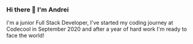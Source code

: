 ### Hi there 👋 I'm Andrei

I'm a junior Full Stack Developer, I've started my coding journey at Codecool in September 2020 and after a year of hard work I'm ready to face the world!

<!--
**OvidiuAndrei98/OvidiuAndrei98** is a ✨ _special_ ✨ repository because its `README.md` (this file) appears on your GitHub profile.

Here are some ideas to get you started:

- 🔭 I’m currently working on ...
- 🌱 I’m currently learning ...
- 👯 I’m looking to collaborate on ...
- 🤔 I’m looking for help with ...
- 💬 Ask me about ...
- 📫 How to reach me: ...
- 😄 Pronouns: ...
- ⚡ Fun fact: ...
-->
